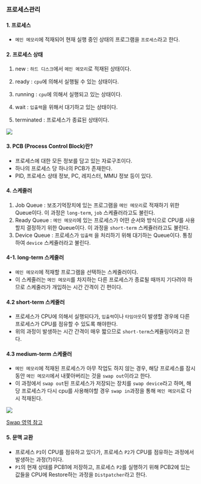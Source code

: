 ### 프로세스관리

#### 1. 프로세스

- `메인 메모리`에 적재되어 현재 실행 중인 상태의 프로그램을 `프로세스`라고 한다.



#### 2. 프로세스 상태

1. new : `하드 디스크`에서 `메인 메모리`로 적재된 상태이다.

2. ready : `cpu`에 의해서 실행될 수 있는 상태이다.

3. running : `cpu`에 의해서 실행되고 있는 상태이다.

4. wait : `입출력`을 위해서 대기하고 있는 상태이다.

5. terminated : 프로세스가 종료된 상태이다.

   

![](https://t1.daumcdn.net/cfile/tistory/2462574058F328DE29)



#### 3. PCB (Process Control Block)란?

- 프로세스에 대한 모든 정보를 담고 있는 자료구조이다.
- 하나의 프로세스 당 하나의 PCB가 존재한다.
- PID, 프로세스 상태 정보, PC, 레지스터, MMU 정보 등이 있다.



#### 4. 스케줄러

1. Job Queue : 보조기억장치에 있는 프로그램을 `메인 메모리`로 적재하기 위한 Queue이다. 이 과정은 `long-term`, `job` 스케쥴러라고도 불린다.
2. Ready Queue : `메인 메모리`에 있는 프로세스가 어떤 순서와 방식으로 CPU를 사용할지 결정하기 위한 Queue이다. 이 과정을 `short-term` 스케쥴러라고도 불린다.
3. Device Queue : 프로세스가 `입출력` 을 처리하기 위해 대기하는 Queue이다. 통칭하여 `device` 스케쥴러라고 불린다.



#### 4-1. long-term 스케줄러

- `메인 메모리`에 적재할 프로그램을 선택하는 스케줄러이다.
- 이 스케줄러는 `메인 메모리`를 차지하는 다른 프로세스가 종료될 때까지 기다려야 하므로 스케줄러가 개입하는 시간 간격이 긴 편이다.



#### 4.2 short-term 스케줄러

- 프로세스가 CPU에 의해서 실행되다가, `입출력`이나 `타임아웃`이 발생할 경우에 다른 프로세스가 CPU를 점유할 수 있도록 해야한다.
- 위의 과정이 발생하는 시간 간격이 매우 짧으므로 `short-term`스케쥴링이라고 한다.



#### 4.3 medium-term 스케줄러

- `메인 메모리`에 적재된 프로세스가 아무 작업도 하지 않는 경우, 해당 프로세스를 잠시동안 `메인 메모리`에서 내쫓아버리는 것을 `swap out`이라고 한다.
- 이 과정에서 `swap out`된 프로세스가 저장되는 장치를 `swap device`라고 하며, 해당 프로세스가 다시 cpu를 사용해야할 경우 `swap in`과정을 통해 `메인 메모리`로 다시 적재된다.

![](http://cfs11.tistory.com/image/32/tistory/2008/11/23/04/42/492860965d990)

[Swap 영역 참고](https://spr2ad.tistory.com/130)



#### 5. 문맥 교환

- 프로세스 `P1`이 CPU를 점유하고 있다가, 프로세스 `P2`가 CPU를 점유하는 과정에서 발생하는 과정(?)이다.
- `P1`의 현재 상태를 PCB1에 저장하고, 프로세스 `P2`를 실행하기 위해 PCB2에 있는 값들을 CPU에 Restore하는 과정을 `Distpatcher`라고 한다.
